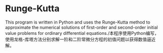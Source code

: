 # Runge-Kutta
This program is written in Python and uses the Runge-Kutta method to approximate the numerical solutions of first-order and second-order initial value problems for ordinary differential equations./本程序使用Python编写，使用龙格-库塔方法分别求解一阶和二阶常微分方程的初值问题以获得数值逼近解。
